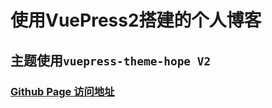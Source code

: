 # 使用VuePress2搭建的个人博客

## 主题使用``vuepress-theme-hope V2``

### [Github Page 访问地址](https://anran919.github.io/zar_blog/)
